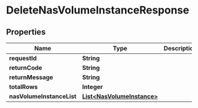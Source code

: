 
# DeleteNasVolumeInstanceResponse

## Properties
Name | Type | Description | Notes
------------ | ------------- | ------------- | -------------
**requestId** | **String** |  |  [optional]
**returnCode** | **String** |  |  [optional]
**returnMessage** | **String** |  |  [optional]
**totalRows** | **Integer** |  |  [optional]
**nasVolumeInstanceList** | [**List&lt;NasVolumeInstance&gt;**](NasVolumeInstance.md) |  |  [optional]



